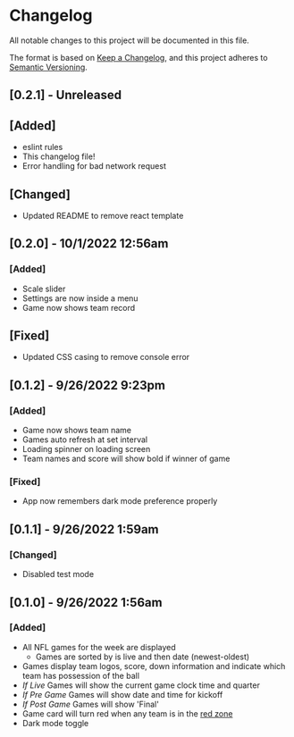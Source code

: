 # Changelog
All notable changes to this project will be documented in this file.

The format is based on [Keep a Changelog](https://keepachangelog.com/en/1.0.0/),
and this project adheres to [Semantic Versioning](https://semver.org/spec/v2.0.0.html).

## [0.2.1] - Unreleased
## [Added]
- eslint rules
- This changelog file!
- Error handling for bad network request
## [Changed]
- Updated README to remove react template

## [0.2.0] - 10/1/2022 12:56am
### [Added]
- Scale slider
- Settings are now inside a menu
- Game now shows team record
## [Fixed]
- Updated CSS casing to remove console error

## [0.1.2] - 9/26/2022 9:23pm
### [Added]
- Game now shows team name
- Games auto refresh at set interval
- Loading spinner on loading screen
- Team names and score will show bold if winner of game
### [Fixed]
- App now remembers dark mode preference properly

## [0.1.1] - 9/26/2022 1:59am
### [Changed]
- Disabled test mode

## [0.1.0] - 9/26/2022 1:56am
### [Added]
- All NFL games for the week are displayed
    - Games are sorted by is live and then date (newest-oldest)
- Games display team logos, score, down information and indicate which team has possession of the ball
- *If Live* Games will show the current game clock time and quarter
- *If Pre Game* Games will show date and time for kickoff
- *If Post Game* Games will show 'Final'
- Game card will turn red when any team is in the [red zone](https://en.wikipedia.org/wiki/Red_zone_(gridiron_football))
- Dark mode toggle